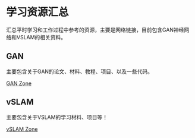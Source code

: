 # 学习资源汇总

汇总平时学习和工作过程中参考的资源，主要是网络链接，目前包含GAN神经网络和VSLAM的相关资料。

## GAN
主要包含关于GAN的论文、材料、教程、项目、以及一些代码。

[GAN Zone](https://github.com/zhangxiaoya/TutorialResource/tree/master/GAN)

## vSLAM

主要包含关于VSLAM的学习材料、项目等！

[vSLAM Zone](https://github.com/zhangxiaoya/TutorialResource/tree/master/SLAM)
